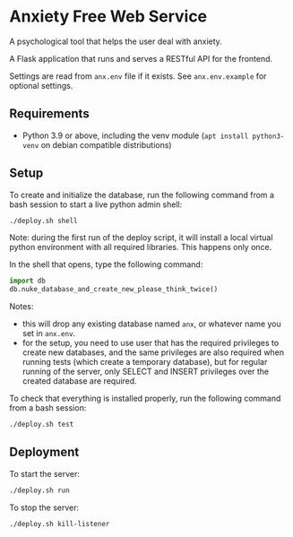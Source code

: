# Anxiety Free Web Service

A psychological tool that helps the user deal with anxiety.

A Flask application that runs and serves a RESTful API for the frontend.

Settings are read from `anx.env` file if it exists. See `anx.env.example` for optional settings.

## Requirements

- Python 3.9 or above, including the venv module (`apt install python3-venv` on debian compatible distributions)

## Setup

To create and initialize the database, run the following command from a bash session to start a live python admin shell:
```sh
./deploy.sh shell
```

Note: during the first run of the deploy script, it will install a local virtual python environment with all required libraries. This happens only once.

In the shell that opens, type the following command:
```python
import db
db.nuke_database_and_create_new_please_think_twice()
```

Notes:
- this will drop any existing database named `anx`, or whatever name you set in `anx.env`.
- for the setup, you need to use user that has the required privileges to create new databases, and the same privileges are also required when running tests (which create a temporary database), but for regular running of the server, only SELECT and INSERT privileges over the created database are required.

To check that everything is installed properly, run the following command from a bash session:
```sh
./deploy.sh test
```

## Deployment

To start the server:
```sh
./deploy.sh run
```

To stop the server:
```sh
./deploy.sh kill-listener
```

